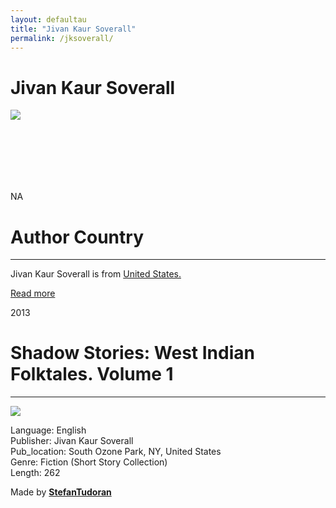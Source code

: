 ```yaml
---
layout: defaultau
title: "Jivan Kaur Soverall"
permalink: /jksoverall/
---
```

<!-- partial:index.partial.html -->
<div class="content">
    <h1>Jivan Kaur Soverall</h1>
    <div class="quote">
        <div><img src="https://m.media-amazon.com/images/I/81QiDy0AM-L._SY600_.jpg" class="logo"></div>
    </div>
    <div class="timeline">
        <div style="padding-bottom:100px;"></div>
        <div class="block">
            <div class="date right"><p class="right"> NA </p></div>
            <div class="dot"></div>
            <div class="left first">
            <div class="author_country">
                <h1>Author Country</h1><hr>
          <div class="aclocation">  <p>Jivan Kaur Soverall is from <a href="{{ site.baseurl }}/1">United States.</a></p></div>
              <div class="acreadmore">  <a href="NA" target="_blank">Read more</a></div>
            </div>
            </div>
        </div>
        <div class="block">
            <div class="date left"><p class="left">2013</p></div>
            <div class="dot"></div>
            <div class="right">
                <h1>Shadow Stories: West Indian Folktales. Volume 1</h1><hr>
                <p><img src="https://i.gr-assets.com/images/S/compressed.photo.goodreads.com/books/1442896432l/26797043._SY475_.jpg"></p>
                <p>
                Language: English<br/>
                Publisher: Jivan Kaur Soverall<br/>
                Pub_location: South Ozone Park, NY, United States<br/>
                Genre: Fiction (Short Story Collection)<br/>
                Length: 262</p>
            </div>
        </div>
        <div id="footer">
        <p id="copyright">Made by&nbsp;<strong><a href="https://www.linkedin.com/in/nicolae-stefan-tudoran-b02291127/" target="_blank">StefanTudoran</a></strong></p>
    </div>
</div>
  <!-- partial -->
<script src='https://cdnjs.cloudflare.com/ajax/libs/jquery/3.1.1/jquery.min.js'></script><script  src="{{ site.baseurl }}/assets/js/authorscript.js"></script>